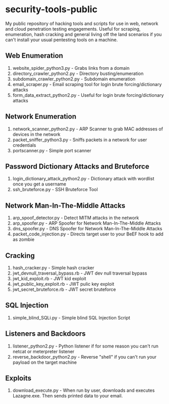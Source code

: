 # security-tools-public

My public repository of hacking tools and scripts for use in web, network and cloud penetration testing engagements. Useful for scraping, enumeration, hash cracking and general living off the land scenarios if you can't install your usual pentesting tools on a machine. 

## Web Enumeration
1. website_spider_python3.py - Grabs links from a domain
2. directory_crawler_python2.py - Directory busting/enumeration
3. subdomain_crawler_python2.py - Subdomain enumeration
4. email_scraper.py - Email scraping tool for login brute forcing/dictionary attacks
5. form_data_extract_python2.py - Useful for login brute forcing/dictionary attacks


## Network Enumeration
1. network_scanner_python2.py - ARP Scanner to grab MAC addresses of devices in the network
2. packet_sniffer_python3.py - Sniffs packets in a network for user credentials
3. portscanner.py - Simple port scanner

## Password Dictionary Attacks and Bruteforce
1. login_dictionary_attack_python2.py - Dictionary attack with wordlist once you get a username
2. ssh_bruteforce.py - SSH Bruteforce Tool

## Network Man-In-The-Middle Attacks 
1. arp_spoof_detector.py - Detect MITM attacks in the network
2. arp_spoofer.py - ARP Spoofer for Network Man-In-The-Middle Attacks
3. dns_spoofer.py - DNS Spoofer for Network Man-In-The-Middle Attacks
4. packet_code_injection.py - Directs target user to your BeEF hook to add as zombie

## Cracking
1. hash_cracker.py - Simple hash cracker
2. jwt_devnull_traversal_bypass.rb - JWT dev null traversal bypass
3. jwt_kid_exploit.rb - JWT kid exploit
4. jwt_public_key_exploit.rb - JWT pulic key exploit
5. jwt_secret_bruteforce.rb - JWT secret bruteforce

## SQL Injection
1. simple_blind_SQLi.py - Simple blind SQL Injection Script

## Listeners and Backdoors
1. listener_python2.py - Python listener if for some reason you can't run netcat or meterpreter listener
2. reverse_backdoor_python2.py - Reverse "shell" if you can't run your payload on the target machine  

## Exploits
1. download_execute.py - When run by user, downloads and executes Lazagne.exe. Then sends printed data to your email.
